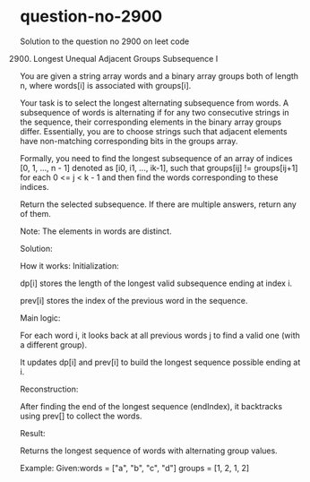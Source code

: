 # question-no-2900
Solution to the question no 2900 on leet code 

2900. Longest Unequal Adjacent Groups Subsequence I

You are given a string array words and a binary array groups both of length n, where words[i] is associated with groups[i].

Your task is to select the longest alternating subsequence from words. A subsequence of words is alternating if for any two consecutive strings in the sequence, their corresponding elements in the binary array groups differ. Essentially, you are to choose strings such that adjacent elements have non-matching corresponding bits in the groups array.

Formally, you need to find the longest subsequence of an array of indices [0, 1, ..., n - 1] denoted as [i0, i1, ..., ik-1], such that groups[ij] != groups[ij+1] for each 0 <= j < k - 1 and then find the words corresponding to these indices.

Return the selected subsequence. If there are multiple answers, return any of them.

Note: The elements in words are distinct.

Solution:

How it works:
Initialization:

dp[i] stores the length of the longest valid subsequence ending at index i.

prev[i] stores the index of the previous word in the sequence.

Main logic:

For each word i, it looks back at all previous words j to find a valid one (with a different group).

It updates dp[i] and prev[i] to build the longest sequence possible ending at i.

Reconstruction:

After finding the end of the longest sequence (endIndex), it backtracks using prev[] to collect the words.

Result:

Returns the longest sequence of words with alternating group values.

Example:
Given:words = ["a", "b", "c", "d"]
groups = [1, 2, 1, 2]
